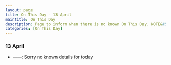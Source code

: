 ```yaml
---
layout: page
title: On This Day - 13 April
maintitle: On This Day
description: Page to inform when there is no known On This Day. NOTE&#58; There may still be comments.
categories: [On This Day]
---
```


### 13 April
* ——: Sorry no known details for today

